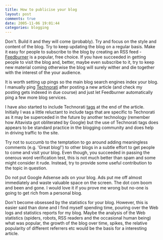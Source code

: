 ```yaml
---
title: How to publicise your blog
layout: post
comments: true
date: 2005-11-06 19:01:44
categories: blogging
---
```

Don't. Build it and they will come (probably). Try and focus on the
style and content of the blog. Try to keep updating the blog on a
regular basis. Make it easy for people to subscribe to the blog by
creating an RSS feed - [Feedburner](http://www.feedburner.com/) is a
popular, free choice. If you have succeeded in getting people to visit
the blog and, better, maybe even subscribe to it, try to keep new
material coming otherwise the blog will surely wither and die together
with the interest of the your audience.

It is worth setting up pings so the main blog search engines index
your blog. I manually ping [Technorati](http://technorati.com/ping/)
after posting a new article (and check my posting gets indexed in due
course) and just let Feedburner automatically ping a few more blog
services.

I have also started to include Technorati
[tags](http://technorati.com/help/tags.html) at the end of the
article.  Initially I was a little reluctant to include tags that are
specific to Technorati as it may be superceded in the future by
another technology (remember how Altavista got obliterated by Google)
but the use of Technorati tags does appears to be standard practice in
the blogging community and does help in driving traffic to the site.

Try not to succumb to the temptation to go around adding meaningless
comments (e.g. 'Great blog!') to other blogs in a subtle effort to get
people to come and visit your blog. Even though, you succeeded in
passing the onerous word verification test, this is not much better
than spam and some might consider it rude. Instead, try to provide
some useful contribution to the topic in question.

Do not put Google Adsense ads on your blog. Ads put me off almost
immediately and waste valuable space on the screen. The dot com boom
and been and gone. I would love it if you prove me wrong but no-one is
going to get rich from a personal blog.

Don't become obsessed by the statistics for your blog. However, this
is easier said than done and I find myself spending time, pouring over
the Web logs and statistics reports for my blog. Maybe the analysis of
the Web statistics (spiders, robots, RSS readers and the occasional
human being) what was popular, the growth of the blog over time,
spikes, the relative popularity of different referrers etc would be
the basis for a interesting article.
